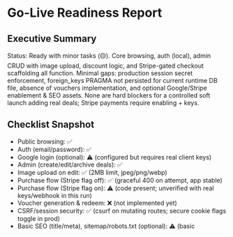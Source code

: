 # Go-Live Readiness Report

## Executive Summary
Status: Ready with minor tasks (🟡). Core browsing, auth (local), admin CRUD with image upload, discount logic, and Stripe-gated checkout scaffolding all function. Minimal gaps: production session secret enforcement, foreign_keys PRAGMA not persisted for current runtime DB file, absence of vouchers implementation, and optional Google/Stripe enablement & SEO assets. None are hard blockers for a controlled soft launch adding real deals; Stripe payments require enabling + keys.

## Checklist Snapshot
- Public browsing: ✅
- Auth (email/password): ✅
- Google login (optional): ⚠️ (configured but requires real client keys)
- Admin (create/edit/archive deals): ✅
- Image upload on edit: ✅ (2MB limit, jpeg/png/webp)
- Purchase flow (Stripe flag off): ✅ (graceful 400 on attempt, app stable)
- Purchase flow (Stripe flag on): ⚠️ (code present; unverified with real keys/webhook in this run)
- Voucher generation & redeem: ❌ (not implemented yet)
- CSRF/session security: ✅ (csurf on mutating routes; secure cookie flags toggle in prod)
- Basic SEO (title/meta), sitemap/robots.txt (optional): ⚠️ (basic <title>, no sitemap/robots)

## What Works Now (Evidence)
- GET / → 200 (test log: `GET / 200 ...`)
- GET /deal/oceanfront-escape → 200 (test log)
- Signup POST /signup → 302 redirect then GET /account 200 (tests passed)
- Login invalid creds → 401 (auth guard functioning)
- Admin guard GET /admin → 302 to /admin/login (test log)
- Admin login POST /admin/login → 302 then dashboard GET /admin 200
- Deal creation POST /admin/deals → 302 then appears in dashboard (test log: new deal id referenced in toggle)
- Archive toggle POST /admin/deals/:id/toggle → 302 (test log)
- CSRF tokens present in auth/admin forms (grep hits across views/* with hidden _csrf)
- Image upload pipeline present (multer diskStorage, 2MB limit, mime filter) in `src/routes/admin.js`
- Stripe webhook endpoint `/webhooks/stripe` defined; handles `checkout.session.completed`
- Rate limiting active on auth endpoints (`authLimiter` in `auth.js`)
- No innerHTML usage (grep returned no results) → reduced XSS surface
- Test suite: 11 passed, 0 failed (smoke coverage of public/auth/admin flows)

## Gaps Before Go-Live
1. SESSION_SECRET enforcement
   - Severity: Blocker for production hardening
   - Scope: Fail fast if `process.env.SESSION_SECRET` missing & not dev/test; update server start check.
   - ETA: S
2. Foreign key enforcement persistence
   - Severity: Should-have
   - Scope: Ensure runtime DB connection sets `PRAGMA foreign_keys=ON;` (migration enables, but active connection must also). Confirm in `src/db.js` or add line.
   - ETA: S
3. Voucher generation & redeem flow
   - Severity: Should-have (if vouchers promised for launch); currently absent.
   - Scope: Add table (vouchers), generate on paid order, redeem endpoint with admin validation.
   - ETA: M
4. Stripe live validation
   - Severity: Should-have (only if accepting payments Day 1)
   - Scope: Run with STRIPE_ENABLED=true, real keys, simulate checkout + webhook success.
   - ETA: S
5. Google OAuth production keys
   - Severity: Nice-to-have
   - Scope: Populate GOOGLE_CLIENT_ID/SECRET & verify callback in prod URL.
   - ETA: S
6. Basic SEO & robots
   - Severity: Nice-to-have
   - Scope: Add meta description, /robots.txt, /sitemap.xml generator (static minimal).
   - ETA: S

(If vouchers not in MVP scope, remove item 3 and adjust readiness to green after items 1,2.)

## Risk Notes & Mitigations
- Local image storage (`/public/uploads`): Acceptable MVP; plan S3 or CDN later to avoid disk growth and support scaling.
- Single SQLite DB (`data.sqlite`): Fine for low traffic; plan Postgres migration once concurrency & growth increase.
- Stripe disabled path returns 400 (explicit): Clear signal; no ghost orders created.
- Missing vouchers: Orders currently not issuing user-facing redemption artifact; communicate limitation or implement minimal codegen.
- Foreign keys off (current runtime file app.sqlite empty; active DB file is data.sqlite): Confirm consistent DB file usage and enforce constraints on every connection.
- No rate limiting on admin create/edit beyond implicit session: low risk now; add global limiter if exposed publicly.

## Prioritized Action Items (3–7)
1. Enforce SESSION_SECRET in production (abort startup if unset). (Severity: Blocker, ETA: S)
2. Ensure foreign_keys PRAGMA for runtime DB connection; verify correct DB filename usage (align `db/app.sqlite` vs `db/data.sqlite`). (Severity: Should-have, ETA: S)
3. Decide MVP stance on vouchers; either implement minimal voucher issuance & redeem or explicitly defer in README. (Severity: Should-have, ETA: M)
4. Stripe end-to-end test with test keys (checkout + webhook) before enabling in prod. (Severity: Should-have, ETA: S)
5. Add meta description + robots.txt (and optional sitemap) for baseline SEO. (Severity: Nice-to-have, ETA: S)

## Appendix (Raw Outputs)
```
ls -la (excerpt)
.db files: data.sqlite (86KB), sessions.sqlite, app.sqlite (0B)

.env.example
PORT=3000
SESSION_SECRET=change_me
STRIPE_ENABLED=false
...

Schema tables (schema.sql): users, deals, deal_options, orders, order_items (no vouchers yet)

Test Summary: 11 passed, 0 failed
Sample logs:
GET / 200
GET /deal/oceanfront-escape 200
POST /signup 302
GET /account 200
GET /admin/login 200
POST /admin/login 302
GET /admin 200

CSRF grep count: multiple hits across auth/admin forms
innerHTML grep: (no results)

Deals count (seed): 6 base + subsequent admin-created entries (toggle example id 32 in logs)
Users (after signup test): demo + admin + test signup (at least 3 total; exact count requires sqlite query on data.sqlite)
```

---
Generated without modifying application code.

